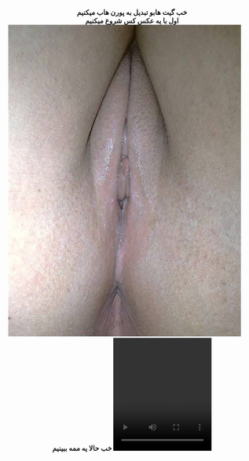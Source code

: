 <body>
<center>
<b>خب گیت هابو تبدیل به پورن هاب میکنیم</b>
</center>
</body>
<center>
<b>اول با یه عکس کس شروع میکنیم<b>
</center>
<img src="https://github.com/wnnwybywbywe/hsoebeksosh/raw/main/IMG_20220503_021820_507.jpg">
<center>
<b>خب حالا یه ممه ببینیم<b>

<video controls loop autoplay width="200" height="230">
 <source src="https://github.com/wnnwybywbywe/hsoebeksosh/raw/main/IMG_20220422_034438_870.mp4" type="video/mp4">
</video>
</center>
